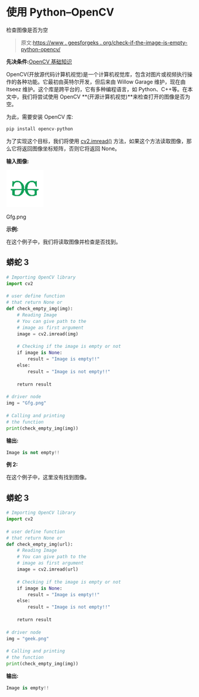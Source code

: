 # 使用 Python–OpenCV

检查图像是否为空

> 原文:[https://www . geesforgeks . org/check-if-the-image-is-empty-python-opencv/](https://www.geeksforgeeks.org/check-if-the-image-is-empty-using-python-opencv/)

**先决条件:**[OpenCV 基础知识](https://www.geeksforgeeks.org/set-opencv-anaconda-environment/)

OpenCV(开放源代码计算机视觉)是一个计算机视觉库，包含对图片或视频执行操作的各种功能。它最初由英特尔开发，但后来由 Willow Garage 维护，现在由 Itseez 维护。这个库是跨平台的，它有多种编程语言，如 Python、C++等。在本文中，我们将尝试使用 OpenCV **(开源计算机视觉)**来检查打开的图像是否为空。

为此，需要安装 OpenCV 库:

```py
pip install opencv-python
```

为了实现这个目标，我们将使用 [cv2.imread()](https://www.geeksforgeeks.org/python-opencv-cv2-imread-method/) 方法，如果这个方法读取图像，那么它将返回图像坐标矩阵，否则它将返回 None。

**输入图像:**

![](img/0308512ac34f6e672923afcbe025ad78.png)

Gfg.png

**示例:**

在这个例子中，我们将读取图像并检查是否找到。

## 蟒蛇 3

```py
# Importing OpenCV library
import cv2

# user define function
# that return None or
def check_empty_img(img):
    # Reading Image
    # You can give path to the
    # image as first argument
    image = cv2.imread(img)

    # Checking if the image is empty or not
    if image is None:
        result = "Image is empty!!"
    else:
        result = "Image is not empty!!"

    return result

# driver node
img = "Gfg.png"

# Calling and printing
# the function
print(check_empty_img(img))
```

**输出:**

```py
Image is not empty!!
```

**例 2:**

在这个例子中，这里没有找到图像。

## 蟒蛇 3

```py
# Importing OpenCV library
import cv2

# user define function
# that return None or
def check_empty_img(url):
    # Reading Image
    # You can give path to the
    # image as first argument
    image = cv2.imread(url)

    # Checking if the image is empty or not
    if image is None:
        result = "Image is empty!!"
    else:
        result = "Image is not empty!!"

    return result

# driver node
img = "geek.png"

# Calling and printing
# the function
print(check_empty_img(img))
```

**输出:**

```py
Image is empty!!
```
